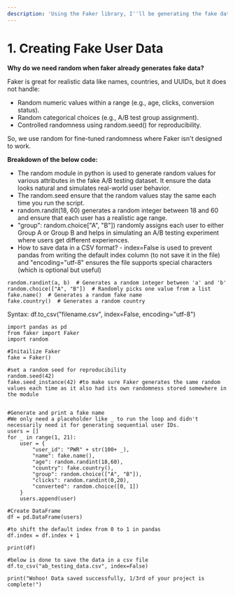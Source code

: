 ```yaml
---
description: 'Using the Faker library, I''ll be generating the fake data for 20 users:'
---
```


# 1. Creating Fake User Data

**Why do we need random when faker already generates fake data?**

Faker is great for realistic data like names, countries, and UUIDs, but it does not handle:

* Random numeric values within a range (e.g., age, clicks, conversion status).
* Random categorical choices (e.g., A/B test group assignment).
* Controlled randomness using random.seed() for reproducibility.

So, we use random  for fine-tuned randomness where Faker isn't designed to work.

**Breakdown of the below code:**

* The random module in python is used to generate random values for various attributes in the fake A/B testing dataset. It ensure the data looks natural and simulates real-world user behavior.&#x20;
* The random.seed ensure that the random values stay the same each time you run the script.&#x20;
* random.randit(18, 60) generates  a random integer between 18 and 60 and ensure that each user has a realistic age range.&#x20;
* "group": random.choice\["A", "B"]) randomly assigns each user to either Group A or Group B and helps in simulating an A/B testing experiment where users get different experiences.&#x20;
* How to save data in a CSV format? - index=False is used to prevent pandas from writing the default index column (to not save it in the file) and "encoding="utf-8" ensures the file supports special characters (which is optional but useful)

```
random.randint(a, b)  # Generates a random integer between 'a' and 'b'
random.choice(["A", "B"])  # Randomly picks one value from a list
fake.name()  # Generates a random fake name
fake.country()  # Generates a random country
```

Syntax: df.to\_csv("filename.csv", index=False, encoding="utf-8")

```
import pandas as pd
from faker import Faker
import random

#Initailize Faker
fake = Faker()

#set a random seed for reproducibility
random.seed(42)
fake.seed_instance(42) #to make sure Faker generates the same random values each time as it also had its own randomness stored somewhere in the module 


#Generate and print a fake name
#We only need a placeholder like _ to run the loop and didn't necessarily need it for generating sequential user IDs.
users = []
for _ in range(1, 21):
    user = {
        "user_id": "PWR" + str(100+ _),
        "name": fake.name(),
        "age": random.randint(18,60),
        "country": fake.country(),
        "group": random.choice(["A", "B"]),
        "clicks": random.randint(0,20),
        "converted": random.choice([0, 1])
    }
    users.append(user)

#Create DataFrame
df = pd.DataFrame(users)

#to shift the default index from 0 to 1 in pandas
df.index = df.index + 1

print(df)

#below is done to save the data in a csv file 
df.to_csv("ab_testing_data.csv", index=False)

print("Wohoo! Data saved successfully, 1/3rd of your project is complete!")

```
